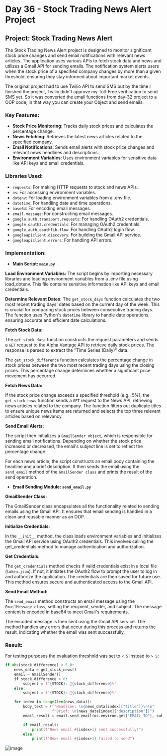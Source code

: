# Day 36 - Stock Trading News Alert Project

## Project: Stock Trading News Alert

The Stock Trading News Alert project is designed to monitor significant stock price changes and send email notifications with relevant news articles. The application uses various APIs to fetch stock data and news and utilizes a Gmail API for sending emails. The notification system alerts users when the stock price of a specified company changes by more than a given threshold, ensuring they stay informed about important market events.

The original project had to use Twilio API to send SMS but by the time I finished the project, Twilio didn't approve my Toll-Free verification to send SMS yet. So it was converted the email functions from day-32 project to a OOP code, in that way you can create your Object and send emails.


### Key Features:

- **Stock Price Monitoring**: Tracks daily stock prices and calculates the percentage change.
- **News Fetching**: Retrieves the latest news articles related to the specified company.
- **Email Notifications**: Sends email alerts with stock price changes and relevant news headlines and descriptions.
- **Environment Variables**: Uses environment variables for sensitive data like API keys and email credentials.


### Libraries Used: 

- `requests`: For making HTTP requests to stock and news APIs.
- `os`: For accessing environment variables.
- `dotenv`: For loading environment variables from a .env file.
- `datetime`: For handling date and time operations.
- `base64`: For encoding email messages.
- `email.message`: For constructing email messages.
- `google.auth.transport.requests`: For handling OAuth2 credentials.
- `google.oauth2.credentials`: For managing OAuth2 credentials.
- `google_auth_oauthlib.flow`: For handling OAuth2 login flow.
- `googleapiclient.discovery`: For building the Gmail API service.
- `googleapiclient.errors`: For handling API errors.


### Implementation:

- **Main Script: `main.py`**

**Load Environment Variables:**
The script begins by importing necessary libraries and loading environment variables from a .env file using load_dotenv. This file contains sensitive information like API keys and email credentials.

**Determine Relevant Dates:**
The `get_stock_days` function calculates the two most recent trading days' dates based on the current day of the week. This is crucial for comparing stock prices between consecutive trading days. The function uses Python's `datetime` library to handle date operations, ensuring accurate and efficient date calculations.

**Fetch Stock Data:**

The `get_stock_data` function constructs the request parameters and sends a `GET` request to the Alpha Vantage API to retrieve daily stock prices. The response is parsed to extract the "Time Series (Daily)" data.

The `get_stock_difference` function calculates the percentage change in stock prices between the two most recent trading days using the closing prices. This percentage change determines whether a significant price movement has occurred.

**Fetch News Data:**

If the stock price change exceeds a specified threshold (e.g., 5%), the `get_stock_news` function sends a `GET` request to the News API, retrieving news articles related to the company. The function filters out duplicate titles to ensure unique news items are returned and selects the top three relevant articles based on relevancy.

**Send Email Alerts:**

The script then initializes a `GmailSender object`, which is responsible for sending email notifications. Depending on whether the stock price increased or decreased, the email's subject line is set to reflect the percentage change.

For each news article, the script constructs an email body containing the headline and a brief description. It then sends the email using the `send_email` method of the `GmailSender class` and prints the result of the send operation.


- **Email Sending Module: `send_email.py`**

**GmailSender Class:**

The GmailSender class encapsulates all the functionality related to sending emails using the Gmail API. It ensures that email sending is handled in a clean and reusable manner as an OOP.

**Initialize Credentials:**

In the `__init__` method, the class loads environment variables and initializes the Gmail API service using OAuth2 credentials. This involves calling the get_credentials method to manage authentication and authorization.

**Get Credentials:**

The `get_credentials` method checks if valid credentials exist in a local file (`token.json`). If not, it initiates the OAuth2 flow to prompt the user to log in and authorize the application. The credentials are then saved for future use. This method ensures secure and authenticated access to the Gmail API.

**Send Email Method:**

The `send_email` method constructs an email message using the `EmailMessage class`, setting the recipient, sender, and subject. The message content is encoded in base64 to meet Gmail's requirements.

The encoded message is then sent using the Gmail API service. The method handles any errors that occur during this process and returns the result, indicating whether the email was sent successfully.


### Result:

For testing purposes the evaluation threshold was set to `< 5` instead to `> 5`:

```python
if abs(stock_difference) < 5.0:
    news_data = get_stock_news()
    email = GmailSender()
    if stock_difference > 0:
        subject = f"{STOCK}: 🔺{stock_difference}%"
    else:
        subject = f"{STOCK}: 🔻{stock_difference}%"

    for index in range(len(news_data)):
        body_text = (f"Headline: \n{news_data[index]["title"]}\n\n"
                     f"Brief: \n{news_data[index]["description"]}")
        email_result = email.send_email(os.environ.get("EMAIL_TO"), subject, body_text)

        if email_result:
            print(f"News email #{index+1} sent successfully!")
        else:
            print(f"News email #{index+1} failed to send")
```

![image](https://github.com/cristobalgrau/100-days-of-python/assets/119089907/3c3a2d75-e888-44f8-893a-cfdcf4cc4757)
